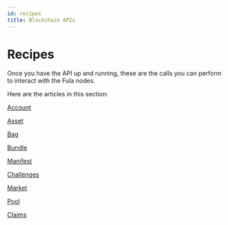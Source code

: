 ```yaml
---
id: recipes
title: Blockchain APIs
---
```

# Recipes

Once you have the API up and running, these are the calls you can perform to interact with the Fula nodes.

Here are the articles in this section:

[Account](Recipes/Account.md)

[Asset](Recipes/Asset.md)

[Bag](Recipes/Bag.md)

[Bundle](Recipes/Bundle.md)

[Manifest](Recipes/Manifest.md)

[Challenges](Recipes/Challenges.md)

[Market](Recipes/Market.md)

[Pool](Recipes/Pool.md)

[Claims](Recipes/Claims.md)